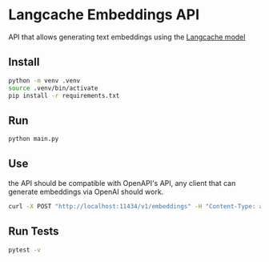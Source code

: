# Langcache Embeddings API

API that allows generating text embeddings using the [Langcache model](https://huggingface.co/redis/langcache-embed-v1)


## Install

```sh
python -m venv .venv
source .venv/bin/activate
pip install -r requirements.txt
```

## Run

```sh
python main.py
```

## Use

the API should be compatible with OpenAPI's API, any client that can generate embeddings via OpenAI should work.

```sh
curl -X POST "http://localhost:11434/v1/embeddings" -H "Content-Type: application/json" -d '{"input": "hello world"}'
```

## Run Tests

```sh
pytest -v
```

